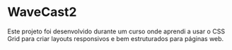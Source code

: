 # WaveCast2
Este projeto foi desenvolvido durante um curso onde aprendi a usar o CSS Grid para criar layouts responsivos e bem estruturados para páginas web.

